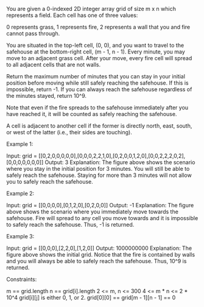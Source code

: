 You are given a 0-indexed 2D integer array grid of size m x n which
represents a field. Each cell has one of three values:


0 represents grass,
1 represents fire,
2 represents a wall that you and fire cannot pass through.


You are situated in the top-left cell, (0, 0), and you want to travel to the
safehouse at the bottom-right cell, (m - 1, n - 1). Every minute, you may
move to an adjacent grass cell. After your move, every fire cell will spread
to all adjacent cells that are not walls.

Return the maximum number of minutes that you can stay in your initial
position before moving while still safely reaching the safehouse. If this is
impossible, return -1. If you can always reach the safehouse regardless of
the minutes stayed, return 10^9.

Note that even if the fire spreads to the safehouse immediately after you
have reached it, it will be counted as safely reaching the safehouse.

A cell is adjacent to another cell if the former is directly north, east,
south, or west of the latter (i.e., their sides are touching).


Example 1:


Input: grid =
[[0,2,0,0,0,0,0],[0,0,0,2,2,1,0],[0,2,0,0,1,2,0],[0,0,2,2,2,0,2],[0,0,0,0,0,0,0]]
Output: 3
Explanation: The figure above shows the scenario where you stay in the
initial position for 3 minutes.
You will still be able to safely reach the safehouse.
Staying for more than 3 minutes will not allow you to safely reach the
safehouse.

Example 2:


Input: grid = [[0,0,0,0],[0,1,2,0],[0,2,0,0]]
Output: -1
Explanation: The figure above shows the scenario where you immediately move
towards the safehouse.
Fire will spread to any cell you move towards and it is impossible to safely
reach the safehouse.
Thus, -1 is returned.


Example 3:


Input: grid = [[0,0,0],[2,2,0],[1,2,0]]
Output: 1000000000
Explanation: The figure above shows the initial grid.
Notice that the fire is contained by walls and you will always be able to
safely reach the safehouse.
Thus, 10^9 is returned.



Constraints:


m == grid.length
n == grid[i].length
2 <= m, n <= 300
4 <= m * n <= 2 * 10^4
grid[i][j] is either 0, 1, or 2.
grid[0][0] == grid[m - 1][n - 1] == 0




